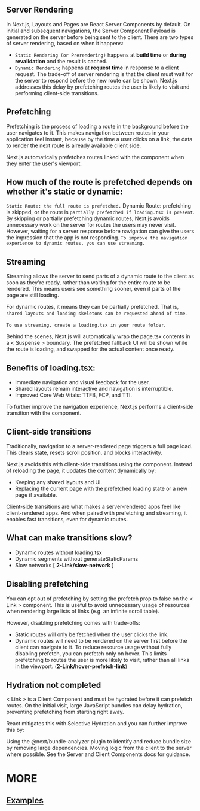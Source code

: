 <!-- @format -->

## Server Rendering

In Next.js, Layouts and Pages are React Server Components by default. On initial and subsequent navigations, the Server Component Payload is generated on the server before being sent to the client.
There are two types of server rendering, based on when it happens:

- `Static Rendering (or Prerendering)` happens at **build time** or **during revalidation** and the result is cached.
- `Dynamic Rendering` happens at **request time** in response to a client request.
  The trade-off of server rendering is that the client must wait for the server to respond before the new route can be shown. Next.js addresses this delay by prefetching routes the user is likely to visit and performing client-side transitions.

## Prefetching

Prefetching is the process of loading a route in the background before the user navigates to it. This makes navigation between routes in your application feel instant, because by the time a user clicks on a link, the data to render the next route is already available client side.

Next.js automatically prefetches routes linked with the <Link> component when they enter the user's viewport.

## How much of the route is prefetched depends on whether it's static or dynamic:

`Static Route: the full route is prefetched.`
Dynamic Route: prefetching is skipped, or the route is `partially prefetched if loading.tsx is present`.
By skipping or partially prefetching dynamic routes, Next.js avoids unnecessary work on the server for routes the users may never visit. However, waiting for a server response before navigation can give the users the impression that the app is not responding.
`To improve the navigation experience to dynamic routes, you can use streaming.`

## Streaming

Streaming allows the server to send parts of a dynamic route to the client as soon as they're ready, rather than waiting for the entire route to be rendered. This means users see something sooner, even if parts of the page are still loading.

For dynamic routes, it means they can be partially prefetched. That is, `shared layouts and loading skeletons can be requested ahead of time`.

`To use streaming, create a loading.tsx in your route folder`.

Behind the scenes, Next.js will automatically wrap the page.tsx contents in a < Suspense > boundary. The prefetched fallback UI will be shown while the route is loading, and swapped for the actual content once ready.

## Benefits of loading.tsx:

- Immediate navigation and visual feedback for the user.
- Shared layouts remain interactive and navigation is interruptible.
- Improved Core Web Vitals: TTFB, FCP, and TTI.

To further improve the navigation experience, Next.js performs a client-side transition with the <Link> component.

## Client-side transitions

Traditionally, navigation to a server-rendered page triggers a full page load. This clears state, resets scroll position, and blocks interactivity.

Next.js avoids this with client-side transitions using the <Link> component. Instead of reloading the page, it updates the content dynamically by:

- Keeping any shared layouts and UI.
- Replacing the current page with the prefetched loading state or a new page if available.

Client-side transitions are what makes a server-rendered apps feel like client-rendered apps. And when paired with prefetching and streaming, it enables fast transitions, even for dynamic routes.

## What can make transitions slow?

- Dynamic routes without loading.tsx
- Dynamic segments without generateStaticParams
- Slow networks [ **2-Link/slow-network** ]

## Disabling prefetching

You can opt out of prefetching by setting the prefetch prop to false on the < Link > component. This is useful to avoid unnecessary usage of resources when rendering large lists of links (e.g. an infinite scroll table).

However, disabling prefetching comes with trade-offs:

- Static routes will only be fetched when the user clicks the link.
- Dynamic routes will need to be rendered on the server first before the client can navigate to it.
  To reduce resource usage without fully disabling prefetch, you can prefetch only on hover. This limits prefetching to routes the user is more likely to visit, rather than all links in the viewport. (**2-Link/hover-prefetch-link**)

## Hydration not completed

< Link > is a Client Component and must be hydrated before it can prefetch routes. On the initial visit, large JavaScript bundles can delay hydration, preventing prefetching from starting right away.

React mitigates this with Selective Hydration and you can further improve this by:

Using the @next/bundle-analyzer plugin to identify and reduce bundle size by removing large dependencies.
Moving logic from the client to the server where possible. See the Server and Client Components docs for guidance.

# MORE

## [Examples](https://nextjs.org/docs/app/getting-started/linking-and-navigating#examples)
